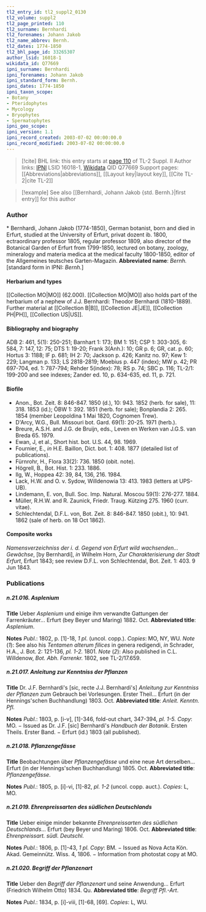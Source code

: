 ```yaml
---
tl2_entry_id: tl2_suppl2_0130
tl2_volume: suppl2
tl2_page_printed: 110
tl2_surname: Bernhardi
tl2_forenames: Johann Jakob
tl2_name_abbrev: Bernh.
tl2_dates: 1774-1850
tl2_bhl_page_id: 33265307
author_lsid: 16018-1
wikidata_id: Q77669
ipni_surname: Bernhardi
ipni_forenames: Johann Jakob
ipni_standard_form: Bernh.
ipni_dates: 1774-1850
ipni_taxon_scope: 
- Botany
- Pteridophytes
- Mycology
- Bryophytes
- Spermatophytes
ipni_geo_scope: 
ipni_version: 1.1
ipni_record_created: 2003-07-02 00:00:00.0
ipni_record_modified: 2003-07-02 00:00:00.0
---
```


> [!cite] BHL link: this entry starts at [page 110](https://www.biodiversitylibrary.org/page/33265307) of TL-2 Suppl. II
> Author links: [IPNI](https://www.ipni.org/a/16018-1) LSID 16018-1, [Wikidata](https://www.wikidata.org/wiki/Q77669) QID Q77669
> Support pages: [[Abbreviations|abbreviations]], [[Layout key|layout key]], [[Cite TL-2|cite TL-2]]

> [!example] See also [[Bernhardi, Johann Jakob {std. Bernh.}|first entry]] for this author

### Author

\* Bernhardi, Johann Jakob (1774-1850), German botanist, born and died in Erfurt, studied at the University of Erfurt, privat dozent ib. 1800, ectraordinary professor 1805, regular professor 1809, also director of the Botanical Garden of Erfurt from 1799-1850, lectured on botany, zoology, mineralogy and materia medica at the medical faculty 1800-1850, editor of the Allgemeines teutsches Garten-Magazin. 
**Abbreviated name**: *Bernh.* \[standard form in IPNI: *Bernh.*\]

#### Herbarium and types

[[Collection MO|MO]] (62.000). [[Collection MO|MO]] also holds part of the herbarium of a nephew of J.J. Bernhardi: Theodor Bernhardi (1810-1889). Further material at [[Collection B|B]], [[Collection JE|JE]], [[Collection PH|PH]], [[Collection US|US]].

#### Bibliography and biography

ADB 2: 461, 5(1): 250-251; Barnhart 1: 173; BM 1: 151; CSP 1: 303-305, 6: 584, 7: 147, 12: 75; DTS 1: 19-20; Frank 3(Anh.): 10; GR p. 6; GR, cat. p. 60; Hortus 3: 1188; IF p. 681; IH 2: 70; Jackson p. 426; Kanitz no. 97; Kew 1: 229; Langman p. 133; LS 2818-2819; Moebius p. 447 (index); MW p. 42; PR 697-704, ed. 1: 787-794; Rehder 5(index): 78; RS p. 74; SBC p. 116; TL-2/1: 199-200 and see indexes; Zander ed. 10, p. 634-635, ed. 11, p. 721.

#### Biofile

- Anon., Bot. Zeit. 8: 846-847. 1850 (d.), 10: 943. 1852 (herb. for sale), 11: 318. 1853 (id.); ÖBW 1: 392. 1851 (herb. for sale); Bonplandia 2: 265. 1854 (member Leopoldina 1 Mai 1820, Cognomen Trew).
- D'Arcy, W.G., Bull. Missouri bot. Gard. 69(1): 20-25. 1971 (herb.).
- Breure, A.S.H. and J.G. de Bruijn, eds., Leven en Werken van J.G.S. van Breda 65. 1979.
- Ewan, J, et al., Short hist. bot. U.S. 44, 98. 1969.
- Fournier, E., *in* H.E. Baillon, Dict. bot. 1: 408. 1877 (detailed list of publications).
- Fürnrohr, H., Flora 33(2): 736. 1850 (obit. note).
- Högrell, B., Bot. Hist. 1: 233. 1886.
- Ilg, W., Hoppea 42: 39, 84, 136, 216. 1984.
- Lack, H.W. and O. v. Sydow, Willdenowia 13: 413. 1983 (letters at UPS-UB).
- Lindemann, E. von, Bull. Soc. Imp. Natural. Moscou 59(1): 276-277. 1884.
- Müller, R.H.W. and R. Zaunick, Friedr. Traug. Kützing 275. 1960 (curr. vitae).
- Schlechtendal, D.F.L. von, Bot. Zeit. 8: 846-847. 1850 (obit.), 10: 941. 1862 (sale of herb. on 18 Oct 1862).

#### Composite works

*Namensverzeichniss der i. d. Gegend von Erfurt wild wachsenden... Gewächse*, \[by Bernhardi\], *in* Wilhelm Horn, *Zur Charakterisierung der Stadt Erfurt*, Erfurt 1843; see review D.F.L. von Schlechtendal, Bot. Zeit. 1: 403. 9 Jun 1843.

### Publications

##### n.21.016. Asplenium

**Title**
Ueber *Asplenium* und einige ihm verwandte Gattungen der Farrenkräuter... Erfurt (bey Beyer und Maring) 1882. Oct.
**Abbreviated title**: *Asplenium*.

**Notes**
*Publ*.: 1802, p. \[1\]-18, *1 pl*. (uncol. copp.). *Copies*: MO, NY, WU.
*Note* (*1*): See also his *Tentamen alterum filices* in genera redigendi, *in* Schrader, H.A., J. Bot. 2: 121-136, *pl. 1-2.* 1801.
*Note* (*2*): Also published in C.L. Willdenow, *Bot. Abh. Farrenkr.* 1802, see TL-2/17.659.

##### n.21.017. Anleitung zur Kenntniss der Pflanzen

**Title**
Dr. J.F. Bernhardi's \[sic, recte J.J. Bernhardi's\] *Anleitung zur Kenntniss der Pflanzen* zum Gebrauch bei Vorlesungen. Erster Theil... Erfurt (in der Hennings'schen Buchhandlung) 1803. Oct.
**Abbreviated title**: *Anleit. Kenntn. Pfl.*

**Notes**
*Publ*.: 1803, p. \[i-v\], \[1\]-346, fold-out chart, 347-394, *pl. 1-5.* *Copy*: MO. − Issued as Dr. J.F. \[sic\] Bernhardi's *Handbuch der Botanik*. Ersten Theils. Erster Band. − Erfurt (id.) 1803 (all published).

##### n.21.018. Pflanzengefässe

**Title**
Beobachtungen über *Pflanzengefässe* und eine neue Art derselben... Erfurt (in der Hennings'schen Buchhandlung) 1805. Oct.
**Abbreviated title**: *Pflanzengefässe*.

**Notes**
*Publ*.: 1805, p. \[i\]-vi, \[1\]-82, *pl. 1-2* (uncol. copp. auct.). *Copies*: L, MO.

##### n.21.019. Ehrenpreissarten des südlichen Deutschlands

**Title**
Ueber einige minder bekannte *Ehrenpreissarten des südlichen Deutschlands*... Erfurt (bey Beyer und Maring) 1806. Oct.
**Abbreviated title**: *Ehrenpreissart. südl. Deutschl.*

**Notes**
*Publ*.: 1806, p. \[1\]-43, *1 pl. Copy*: BM. − Issued as Nova Acta Kön. Akad. Gemeinnütz. Wiss. 4, 1806. − Information from photostat copy at MO.

##### n.21.020. Begriff der Pflanzenart

**Title**
Ueber den *Begriff der Pflanzenart* und seine Anwendung... Erfurt (Friedrich Wilhelm Otto) 1834. Qu.
**Abbreviated title**: *Begriff Pfl.-Art*.

**Notes**
*Publ*.: 1834, p. \[i\]-viii, \[1\]-68, \[69\]. *Copies*: L, WU.

